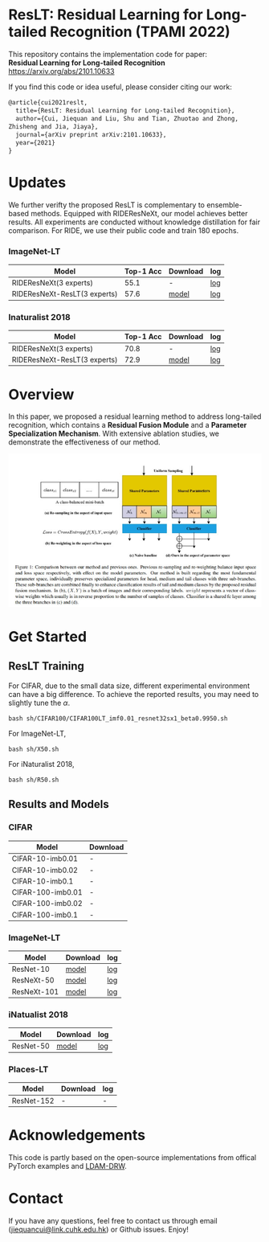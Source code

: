 # ResLT: Residual Learning for Long-tailed Recognition (TPAMI 2022)
This repository contains the implementation code for paper:  
**Residual Learning for Long-tailed Recognition** https://arxiv.org/abs/2101.10633    
  
If you find this code or idea useful, please consider citing our work:
```
@article{cui2021reslt,
  title={ResLT: Residual Learning for Long-tailed Recognition},
  author={Cui, Jiequan and Liu, Shu and Tian, Zhuotao and Zhong, Zhisheng and Jia, Jiaya},
  journal={arXiv preprint arXiv:2101.10633},
  year={2021}
}
```  


# Updates
We further verifty the proposed ResLT is complementary to ensemble-based methods. Equipped with RIDEResNeXt, our model achieves better results. All experiments are conducted without knowledge distillation for fair comparison. For RIDE, we use their public code and train 180 epochs.

### ImageNet-LT
Model |Top-1 Acc | Download | log 
---- | --- | --- | ---
RIDEResNeXt(3 experts)        | 55.1 | - | [log](https://drive.google.com/file/d/1Xv06BOrpFoj7eArwTBnHU2nVVYM016CB/view?usp=sharing)
RIDEResNeXt-ResLT(3 experts)  | 57.6 | [model](https://drive.google.com/file/d/1IgC9N4LbjRDqM2N1dndKIAwFB-5giUgK/view?usp=sharing) | [log](https://drive.google.com/file/d/15yeaaOvY596lT5cv0vXUyVEVaVJJBP_b/view?usp=sharing)

### Inaturalist 2018
Model |Top-1 Acc | Download | log 
---- | --- | --- | ---
RIDEResNeXt(3 experts)        | 70.8 | - | [log](https://drive.google.com/file/d/1ssoFupuQJ0k37TVmMAWSGlB8aXt1xqCZ/view?usp=sharing)
RIDEResNeXt-ResLT(3 experts)  | 72.9 | [model](https://drive.google.com/file/d/11xE2KUvb5M8caR1MEWOYp1BnUO7Ny-vO/view?usp=sharing) | [log](https://drive.google.com/file/d/1Z_IDcuf5nuP0eISQOOyaLXB4vV2DuujN/view?usp=sharing)




# Overview
In this paper, we proposed a residual learning method to address long-tailed recognition, which contains a **Residual Fusion Module** and a **Parameter Specialization Mechanism**.
With extensive ablation studies, we demonstrate the effectiveness of our method.  

![image](https://github.com/FPNAS/ResLT/blob/main/assets/reslt.jpg)

# Get Started
## ResLT Training
For CIFAR, due to the small data size, different experimental environment can have a big difference. To achieve the reported results, you may need to slightly tune the $\alpha$.
```
bash sh/CIFAR100/CIFAR100LT_imf0.01_resnet32sx1_beta0.9950.sh
```
For ImageNet-LT,

```
bash sh/X50.sh
```

For iNaturalist 2018,

```
bash sh/R50.sh
```

## Results and Models
### CIFAR
Model | Download
---- | ---
CIFAR-10-imb0.01 | -
CIFAR-10-imb0.02 | -
CIFAR-10-imb0.1  | -
CIFAR-100-imb0.01 | -
CIFAR-100-imb0.02 | -
CIFAR-100-imb0.1  | -

### ImageNet-LT
Model | Download | log 
---- | --- | ---
ResNet-10   | [model](https://drive.google.com/file/d/1n1s68gQkty1bl0hNL9rd-56PcBg21tkM/view?usp=sharing) | [log](https://drive.google.com/file/d/1NVyS-bihpkYOuJ4-KHezfVK5Sw0-gQVB/view?usp=sharing)
ResNeXt-50  | [model](https://drive.google.com/file/d/1W7uv5O18LHyX6jUWtLF2s9LtwAEtvgG_/view?usp=sharing) | [log](https://drive.google.com/file/d/1pYCHSaYAJ7g75lMbHvOgJUlMDiGohGSv/view?usp=sharing)
ResNeXt-101 | [model](https://drive.google.com/file/d/1qyIShPI2UIt1e9IIouScHy0UC146ZTuL/view?usp=sharing) | [log](https://drive.google.com/file/d/1xM5wJECYpHHYE4erJhLs8BSwrpr6OzmI/view?usp=sharing)



### iNatualist 2018
Model | Download | log
---- | ---- | ----
ResNet-50 | [model](https://drive.google.com/file/d/1xxUYtJ0hJHUwb-JaZ5kdovF_lowyEZSD/view?usp=sharing) | [log](https://drive.google.com/file/d/1VlZryf03ujUPhhQ8eTYYM23BsD9oOTg1/view?usp=sharing)

### Places-LT
Model | Download | log
---- | ---- | ----
ResNet-152 | - | -

# Acknowledgements
This code is partly based on the open-source implementations from offical PyTorch examples and [LDAM-DRW](https://github.com/kaidic/LDAM-DRW).

# Contact
If you have any questions, feel free to contact us through email (jiequancui@link.cuhk.edu.hk) or Github issues. Enjoy!











